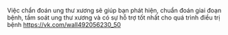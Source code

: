 Việc chẩn đoán ung thư xương sẽ giúp bạn phát hiện, chuẩn đoán giai đoạn bệnh, tầm soát ung thư xương và có sự hỗ trợ tốt nhất cho quá trình điều trị bệnh
https://vk.com/wall492056230_50
